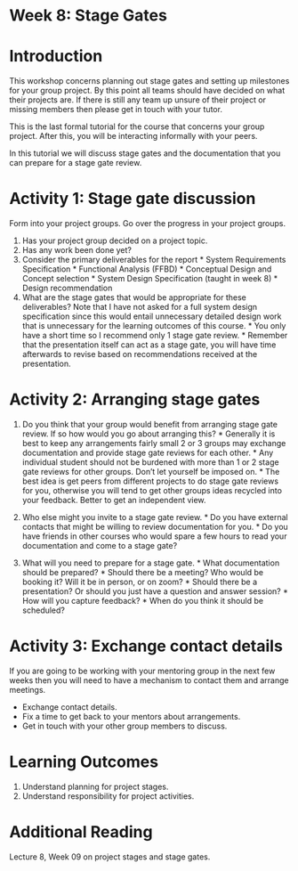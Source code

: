 # Week 8: Stage Gates

# Introduction 

This workshop concerns planning out stage gates and setting up milestones for your group project.  By this point all teams should have decided on what their projects are.  If there is still any team up unsure of their project or missing members then please get in touch with your tutor.  

This is the last formal tutorial for the course that concerns your group project.  After this, you will be interacting informally with your peers.

In this tutorial we will discuss stage gates and the documentation that you can prepare for a stage gate review.  

# Activity 1: Stage gate discussion 

Form into your project groups.  Go over the progress in your project groups.  

  1. Has your project group decided on a project topic.
  2. Has any work been done yet?
  3. Consider the primary deliverables for the report
    * System Requirements Specification
    * Functional Analysis (FFBD)
    * Conceptual Design and Concept selection
    * System Design Specification (taught in week 8)
    * Design recommendation 
  4. What are the stage gates that would be appropriate for these deliverables?  Note that I have not asked for a full system design specification since this would entail unnecessary detailed design work that is unnecessary for the learning outcomes of this course.
    * You only have a short time so I recommend only 1 stage gate review.
    * Remember that the presentation itself can act as a stage gate, you will have time afterwards to revise based on recommendations received at the presentation.  

# Activity 2: Arranging stage gates

  1. Do you think that your group would benefit from arranging stage gate review.  If so how would you go about arranging this?
    * Generally it is best to keep any arrangements fairly small 2 or 3 groups may exchange documentation and provide stage gate reviews for each other.
    * Any individual student should not be burdened with more than 1 or 2 stage gate reviews for other groups.   Don’t let yourself be imposed on.
    * The best idea is get peers from different projects to do stage gate reviews for you, otherwise you will tend to get other groups ideas recycled into your feedback.  Better to get an independent view. 
  2. Who else might you invite to a stage gate review.
    * Do you have external contacts that might be willing to review documentation for you.
    * Do you have friends in other courses who would spare a few hours to read your documentation and come to a stage gate?  

  3. What will you need to prepare for a stage gate.
    * What documentation should be prepared?
    * Should there be a meeting?  Who would be booking it?  Will it be in person, or on zoom?
    * Should there be a presentation?  Or should you just have a question and answer session?
    * How will you capture feedback?
    * When do you think it should be scheduled? 


# Activity 3: Exchange contact details

If you are going to be working with your mentoring group in the next few weeks then you will need to have a mechanism to contact them and arrange meetings.   

  * Exchange contact details.
  * Fix a time to get back to your mentors about arrangements.
  * Get in touch with your other group members to discuss.   


# Learning Outcomes 

  1. Understand planning for project stages.
  2. Understand responsibility for project activities.  

# Additional Reading 
Lecture 8, Week 09 on project stages and stage gates.  
